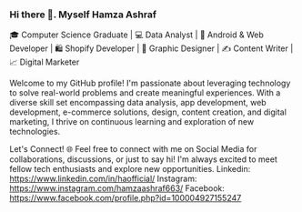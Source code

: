 ### Hi there 👋. Myself Hamza Ashraf

<!--
**hamzaashraf990/hamzaashraf990** is a ✨ _special_ ✨ repository because its `README.md` (this file) appears on your GitHub profile.

Here are some ideas to get you started:

- 🔭 I’m currently working on ...
- 🌱 I’m currently learning ...
- 👯 I’m looking to collaborate on ...
- 🤔 I’m looking for help with ...
- 💬 Ask me about ...
- 📫 How to reach me: ...
- 😄 Pronouns: ...
- ⚡ Fun fact: ...
-->
🎓 Computer Science Graduate | 💻 Data Analyst | 📱 Android & Web Developer | 🛍️ Shopify Developer | 🎨 Graphic Designer | ✍️ Content Writer | 📈 Digital Marketer

Welcome to my GitHub profile! I'm passionate about leveraging technology to solve real-world problems and create meaningful experiences. With a diverse skill set encompassing data analysis, app development, web development, e-commerce solutions, design, content creation, and digital marketing, I thrive on continuous learning and exploration of new technologies.

Let's Connect! 🌐
Feel free to connect with me on Social Media for collaborations, discussions, or just to say hi! I'm always excited to meet fellow tech enthusiasts and explore new opportunities.
Linkedin: https://www.linkedin.com/in/haofficial/
Instagram: https://www.instagram.com/hamzaashraf663/
Facebook: https://www.facebook.com/profile.php?id=100004927155247
